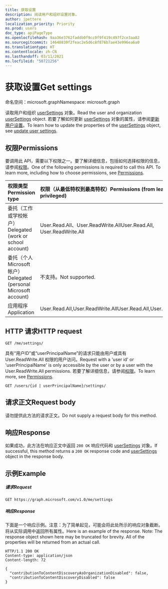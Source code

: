 ```yaml
---
title: 获取设置
description: 阅读用户和组织设置对象。
author: jpettere
localization_priority: Priority
ms.prod: users
doc_type: apiPageType
ms.openlocfilehash: 9aa36e3762faddb0f9cc0f9f419c497f2ce3aa82
ms.sourcegitcommit: 14648839f2feac2e5d6c8f876b7ae43e996ea6a0
ms.translationtype: HT
ms.contentlocale: zh-CN
ms.lasthandoff: 03/11/2021
ms.locfileid: "50721256"
---
```

# <a name="get-settings"></a><span data-ttu-id="483ce-103">获取设置</span><span class="sxs-lookup"><span data-stu-id="483ce-103">Get settings</span></span>

<span data-ttu-id="483ce-104">命名空间：microsoft.graph</span><span class="sxs-lookup"><span data-stu-id="483ce-104">Namespace: microsoft.graph</span></span>

<span data-ttu-id="483ce-105">读取用户和组织 [userSettings](../resources/usersettings.md) 对象。</span><span class="sxs-lookup"><span data-stu-id="483ce-105">Read the user and organization [userSettings](../resources/usersettings.md) object.</span></span>
<span data-ttu-id="483ce-106">若要了解如何更新 [userSettings](../resources/usersettings.md) 对象的属性，请参阅[更新用户设置](usersettings-update.md)。</span><span class="sxs-lookup"><span data-stu-id="483ce-106">To learn how to update the properties of the [userSettings](../resources/usersettings.md) object, see [update user settings](usersettings-update.md).</span></span>

## <a name="permissions"></a><span data-ttu-id="483ce-107">权限</span><span class="sxs-lookup"><span data-stu-id="483ce-107">Permissions</span></span>

<span data-ttu-id="483ce-p102">要调用此 API，需要以下权限之一。要了解详细信息，包括如何选择权限的信息，请参阅[权限](/graph/permissions-reference)。</span><span class="sxs-lookup"><span data-stu-id="483ce-p102">One of the following permissions is required to call this API. To learn more, including how to choose permissions, see [Permissions](/graph/permissions-reference).</span></span>

|<span data-ttu-id="483ce-110">权限类型</span><span class="sxs-lookup"><span data-stu-id="483ce-110">Permission type</span></span>      | <span data-ttu-id="483ce-111">权限（从最低特权到最高特权）</span><span class="sxs-lookup"><span data-stu-id="483ce-111">Permissions (from least to most privileged)</span></span>              |
|:--------------------|:---------------------------------------------------------|
|<span data-ttu-id="483ce-112">委托（工作或学校帐户）</span><span class="sxs-lookup"><span data-stu-id="483ce-112">Delegated (work or school account)</span></span> | <span data-ttu-id="483ce-113">User.Read.All、User.ReadWrite.All</span><span class="sxs-lookup"><span data-stu-id="483ce-113">User.Read.All, User.ReadWrite.All</span></span>    |
|<span data-ttu-id="483ce-114">委托（个人 Microsoft 帐户）</span><span class="sxs-lookup"><span data-stu-id="483ce-114">Delegated (personal Microsoft account)</span></span> | <span data-ttu-id="483ce-115">不支持。</span><span class="sxs-lookup"><span data-stu-id="483ce-115">Not supported.</span></span>    |
|<span data-ttu-id="483ce-116">应用程序</span><span class="sxs-lookup"><span data-stu-id="483ce-116">Application</span></span> | <span data-ttu-id="483ce-117">User.Read.All,User.ReadWrite.All</span><span class="sxs-lookup"><span data-stu-id="483ce-117">User.Read.All,User.ReadWrite.All</span></span> |

## <a name="http-request"></a><span data-ttu-id="483ce-118">HTTP 请求</span><span class="sxs-lookup"><span data-stu-id="483ce-118">HTTP request</span></span>

```http
GET /me/settings/
```

<span data-ttu-id="483ce-119">具有“用户ID”或“userPrincipalName”的请求只能由用户或具有 User.ReadWrite.All 权限的用户访问。</span><span class="sxs-lookup"><span data-stu-id="483ce-119">Request with a 'user id' or 'userPrincipalName' is only accessible by the user or by a user with the User.ReadWrite.All permissions.</span></span> <span data-ttu-id="483ce-120">若要了解详细信息，请参阅[权限](/graph/permissions-reference)。</span><span class="sxs-lookup"><span data-stu-id="483ce-120">To learn more, see [Permissions](/graph/permissions-reference).</span></span>

```http
GET /users/{id | userPrincipalName}/settings/
```

## <a name="request-body"></a><span data-ttu-id="483ce-121">请求正文</span><span class="sxs-lookup"><span data-stu-id="483ce-121">Request body</span></span>

<span data-ttu-id="483ce-122">请勿提供此方法的请求正文。</span><span class="sxs-lookup"><span data-stu-id="483ce-122">Do not supply a request body for this method.</span></span>

## <a name="response"></a><span data-ttu-id="483ce-123">响应</span><span class="sxs-lookup"><span data-stu-id="483ce-123">Response</span></span>

<span data-ttu-id="483ce-124">如果成功，此方法在响应正文中返回 `200 OK` 响应代码和 [userSettings](../resources/usersettings.md) 对象。</span><span class="sxs-lookup"><span data-stu-id="483ce-124">If successful, this method returns a `200 OK` response code and [userSettings](../resources/usersettings.md) object in the response body.</span></span>

## <a name="example"></a><span data-ttu-id="483ce-125">示例</span><span class="sxs-lookup"><span data-stu-id="483ce-125">Example</span></span>

##### <a name="request"></a><span data-ttu-id="483ce-126">请求</span><span class="sxs-lookup"><span data-stu-id="483ce-126">Request</span></span>

```http
GET https://graph.microsoft.com/v1.0/me/settings
```

##### <a name="response"></a><span data-ttu-id="483ce-127">响应</span><span class="sxs-lookup"><span data-stu-id="483ce-127">Response</span></span>

<span data-ttu-id="483ce-p104">下面是一个响应示例。注意：为了简单起见，可能会将此处所示的响应对象截断。将从实际调用中返回所有属性。</span><span class="sxs-lookup"><span data-stu-id="483ce-p104">Here is an example of the response. Note: The response object shown here may be truncated for brevity. All of the properties will be returned from an actual call.</span></span>

```http
HTTP/1.1 200 OK
Content-type: application/json
Content-length: 72

{
  "contributionToContentDiscoveryAsOrganizationDisabled": false,
  "contributionToContentDiscoveryDisabled": false
}
```


